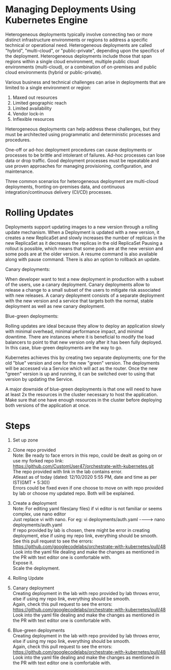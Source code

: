 # Managing Deployments Using Kubernetes Engine

Heterogeneous deployments typically involve connecting two or more distinct infrastructure environments or regions to address a specific technical or operational need. 
Heterogeneous deployments are called "hybrid", "multi-cloud", or "public-private", depending upon the specifics of the deployment. 
Heterogeneous deployments include those that span regions within a single cloud environment, multiple public cloud environments (multi-cloud), 
or a combination of on-premises and public cloud environments (hybrid or public-private).


Various business and technical challenges can arise in deployments that are limited to a single environment or region:

1. Maxed out resources
2. Limited geographic reach
3. Limited availability
4. Vendor lock-in
5. Inflexible resources 

Heterogeneous deployments can help address these challenges, but they must be architected using programmatic and deterministic processes and procedures.

One-off or ad-hoc deployment procedures can cause deployments or processes to be brittle and intolerant of failures. 
Ad-hoc processes can lose data or drop traffic. 
Good deployment processes must be repeatable and use proven approaches for managing provisioning, configuration, and maintenance.

Three common scenarios for heterogeneous deployment are multi-cloud deployments, fronting on-premises data, 
and continuous integration/continuous delivery (CI/CD) processes.

# Rolling Updates

Deployments support updating images to a new version through a rolling update mechanism. When a Deployment is updated with a new version, 
it creates a new ReplicaSet and slowly increases the number of replicas in the new ReplicaSet as it decreases the replicas in the old ReplicaSet
Pausing a rollout is possible, which means that some pods are at the new version and some pods are at the older version.
A resume command is also available along with pause command.
There is also an option to rollback an update.

Canary deployments:                                                                                                                          

When developer want to test a new deployment in production with a subset of the users, use a canary deployment. 
Canary deployments allow to release a change to a small subset of the users to mitigate risk associated with new releases.
A canary deployment consists of a separate deployment with the new version and a service that targets both the normal, 
stable deployment as well as new canary deployment.

Blue-green deployments:                                                                                                                   

Rolling updates are ideal because they allow to deploy an application slowly with minimal overhead, minimal performance impact, and minimal downtime. 
There are instances where it is beneficial to modify the load balancers to point to that new version only after it has been fully deployed. 
In this case, blue-green deployments are the way to go.

Kubernetes achieves this by creating two separate deployments; one for the old "blue" version and one for the new "green" version. 
The deployments will be accessed via a Service which will act as the router. Once the new "green" version is up and running, 
it can be switched over to using that version by updating the Service.

A major downside of blue-green deployments is that one will need to have at least 2x the resources in the cluster necessary to host the application. 
Make sure that one have enough resources in the cluster before deploying both versions of the application at once.


# Steps

1. Set up zone                                                                               

2. Clone repo provided                                                                                                                              
   Note: Be ready to face errors in this repo, could be dealt as going on or use my forked repo link:                                                                       
   https://github.com/CustomUser47/orchestrate-with-kubernetes.git                                                                                                  
   The repo provided with link in the lab contains error.                                                                                                
   Atleast as of today (dated: 12/10/2020 5:55 PM, date and time as per IST(GMT + 5:30))                                                                       
   Errors could be fixed even if one choose to move on with repo provided by lab or choose my updated repo. Both will be explained.
   
3. Create a deployment                                                                                   
   Note: For editing yaml files(any files) if vi editor is not familiar or seems complex, use nano editor                                          
   Just replace vi with nano. For eg: vi deployments/auth.yaml ----> nano deployments/auth.yaml                                               
   If repo provided by lab is chosen, there might be error in creating deployment, else if using my repo link, everything should be smooth.                             
   See this pull request to see the errors: https://github.com/googlecodelabs/orchestrate-with-kubernetes/pull/48                               
   Look into the yaml file dealing and make the changes as mentioned in the PR with text editor one is comfortable with.                                           
   Expose it.                                                                                                                                                                   
   Scale the deployment.                                                                                                                      
   
4. Rolling Update

5. Canary deployment                                                                         
   Creating deployment in the lab with repo provided by lab throws error, else if using my repo link, everything should be smooth.                         
   Again, check this pull request to see the errors: https://github.com/googlecodelabs/orchestrate-with-kubernetes/pull/48                                                     
   Look into the yaml file dealing and make the changes as mentioned in the PR with text editor one is comfortable with.                        
   
6. Blue-green deployments                                                                                                                                            
   Creating deployment in the lab with repo provided by lab throws error, else if using my repo link, everything should be smooth.                        
   Again, check this pull request to see the errors: https://github.com/googlecodelabs/orchestrate-with-kubernetes/pull/48                                                       
   Look into the yaml file dealing and make the changes as mentioned in the PR with text editor one is comfortable with.                     
   
   
   
   
   
   
